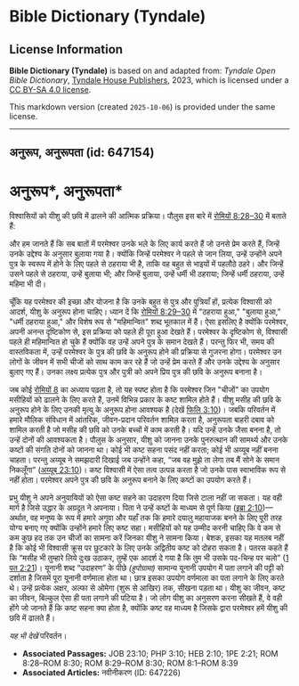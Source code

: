 # Bible Dictionary (Tyndale)

## License Information

**Bible Dictionary (Tyndale)** is based on and adapted from: _Tyndale Open Bible Dictionary_, [Tyndale House Publishers](https://tyndaleopenresources.com/), 2023, which is licensed under a [CC BY-SA 4.0 license](https://creativecommons.org/licenses/by-sa/4.0/legalcode.en).

This markdown version (created `2025-10-06`) is provided under the same license.



--------------------------------

## अनुरूप, अनुरूपता (id: 647154)

अनुरूप\*, अनुरूपता\*
====================

विश्वासियों को यीशु की छवि में ढालने की आत्मिक प्रक्रिया। पौलुस इस बारे में [रोमियों 8:28–30](https://ref.ly/Rom8:28-Rom8:30) में बताते हैं:

और हम जानते हैं कि सब बातों में परमेश्वर उनके भले के लिए कार्य करते हैं जो उनसे प्रेम करते हैं, जिन्हें उनके उद्देश्य के अनुसार बुलाया गया है। क्योंकि जिन्हें परमेश्वर ने पहले से जान लिया, उन्हें उन्होंने अपने पुत्र के स्वरूप में होने के लिए पहले से ठहराया भी है, ताकि वह बहुत से भाइयों में पहलौठे ठहरे। और जिन्हें उसने पहले से ठहराया, उन्हें बुलाया भी; और जिन्हें बुलाया, उन्हें धर्मी भी ठहराया; जिन्हें धर्मी ठहराया, उन्हें महिमा भी दी।

चूँकि यह परमेश्वर की इच्छा और योजना है कि उनके बहुत से पुत्र और पुत्रियाँ हों, प्रत्येक विश्वासी को आदर्श, यीशु के अनुरूप होना चाहिए। ध्यान दें कि [रोमियों 8:29–30](https://ref.ly/Rom8:29-Rom8:30) में "ठहराया हुआ," "बुलाया हुआ," "धर्मी ठहराया हुआ," और विशेष रूप से "महिमान्वित" शब्द भूतकाल में हैं। ऐसा इसलिए है क्योंकि परमेश्वर, अपनी अनन्त दृष्टिकोण से, इस प्रक्रिया को पहले ही पूरा हुआ देखते हैं। परमेश्वर के दृष्टिकोण से, विश्वासी पहले ही महिमान्वित हो चुके हैं क्योंकि वह उन्हें अपने पुत्र के समान देखते हैं। परन्तु फिर भी, समय की वास्तविकता में, उन्हें परमेश्वर के पुत्र की छवि के अनुरूप होने की प्रक्रिया से गुजरना होगा। परमेश्वर उन लोगों के जीवन में सभी चीजों को साथ काम कर रहे हैं जो उन्हें प्रेम करते हैं और उनके उद्देश्य के अनुसार बुलाए गए हैं। उनका लक्ष्य प्रत्येक पुत्र और पुत्री को अपने प्रिय पुत्र की छवि के अनुरूप बनाना है।

जब कोई [रोमियों 8](https://ref.ly/Rom8:1-Rom8:39) का अध्याय पढ़ता है, तो यह स्पष्ट होता है कि परमेश्वर जिन "चीजों" का उपयोग मसीहियों को ढालने के लिए करते हैं, उनमें विभिन्न प्रकार के कष्ट शामिल होते हैं। यीशु मसीह की छवि के अनुरूप होने के लिए उनकी मृत्यु के अनुरूप होना आवश्यक है (देखें [फिलि 3:10](https://ref.ly/Phil3:10))। जबकि परिवर्तन में हमारे मौलिक संविधान में आंतरिक, जीवन\-प्रदान परिवर्तन शामिल करता है, अनुरूपता बाहरी दबाव को शामिल करती है जो मसीह की छवि को उनके बच्चों में काम करती है। यदि उन्हें उनके जैसा बनना है, तो उन्हें दोनों की आवश्यकता है। पौलुस के अनुसार, यीशु को जानना उनके पुनरुत्थान की सामर्थ्य और उनके कष्टों की संगति दोनों को जानना था। कोई भी कष्ट सहना पसंद नहीं करता; कोई भी अय्यूब नहीं बनना चाहता। परन्तु अय्यूब ने समझदारी दिखाई जब उन्होंने कहा, “जब वह मुझे ता लेगा तब मैं सोने के समान निकलूँगा” ([अय्यूब 23:10](https://ref.ly/Job23:10))। कष्ट विश्वासी में ऐसा तत्व उत्पन्न करता है जो उनके पास स्वाभाविक रूप से नहीं होता। परमेश्वर अपने पुत्र की छवि के अनुरूप बनाने के लिए कष्टों का उपयोग करते हैं।

प्रभु यीशु ने अपने अनुयायियों को ऐसा कष्ट सहने का उदाहरण दिया जिसे टाला नहीं जा सकता। यह वही मार्ग है जिसे उद्धार के अग्रदूत ने अपनाया। पिता ने उन्हें कष्टों के माध्यम से पूर्ण किया ([इब्रा 2:10](https://ref.ly/Heb2:10))—अर्थात, वह मनुष्य के रूप में हमारे अगुवा और यहाँ तक कि हमारे दयालु महायाजक बनने के लिए पूरी तरह योग्य बनाए गए क्योंकि उन्होंने हमारे लिए कष्ट सहा। मसीहियों को यह उम्मीद करनी चाहिए कि वे कम से कम कुछ हद तक उन चीजों का सामना करें जिनका यीशु ने सामना किया। बेशक, इसका यह मतलब नहीं है कि कोई भी विश्वासी क्रूस पर छुटकारे के लिए उनके अद्वितीय कष्ट को दोहरा सकता है। पतरस कहते हैं कि “मसीह भी तुम्हारे लिये दुःख उठाकर, तुम्हें एक आदर्श दे गया है कि तुम भी उसके पद\-चिन्ह पर चलो” ([1 पत 2:21](https://ref.ly/1Pet2:21))। यूनानी शब्द “उदाहरण” के पीछे *(*हुपोग्रामा*)* सामान्य यूनानी उपयोग में पता लगाने की पट्टी को दर्शाता है जिसमें पूरा यूनानी वर्णमाला होता था। छात्र इसका उपयोग वर्णमाला का पता लगाने के लिए करते थे। उन्हें प्रत्येक अक्षर, अल्फा से ओमेगा (शुरू से आखिर) तक, सीखना पड़ता था। यीशु का जीवन, कष्ट का जीवन, बिल्कुल ऐसा ही पता लगाने की पटिया है। जो लोग यीशु का अनुसरण करना सीखते हैं, वे वही होंगे जो जानते हैं कि कष्ट सहना क्या होता है, क्योंकि कष्ट वह माध्यम है जिसके द्वारा परमेश्वर हमें यीशु की छवि में ढालते हैं।

*यह भी देखें* परिवर्तन।

* **Associated Passages:** JOB 23:10; PHP 3:10; HEB 2:10; 1PE 2:21; ROM 8:28–ROM 8:30; ROM 8:29–ROM 8:30; ROM 8:1–ROM 8:39
* **Associated Articles:** नवीनीकरण (ID: 647226)

